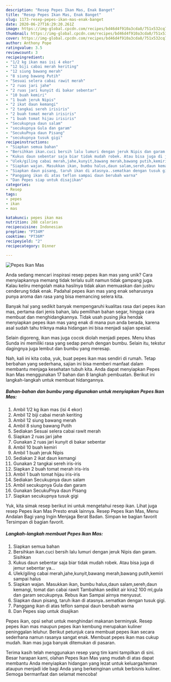 ```yaml
---
description: "Resep Pepes Ikan Mas, Enak Banget"
title: "Resep Pepes Ikan Mas, Enak Banget"
slug: 1173-resep-pepes-ikan-mas-enak-banget
date: 2020-06-27T16:29:20.261Z
image: https://img-global.cpcdn.com/recipes/bd46d4f910a3cda8/751x532cq70/pepes-ikan-mas-foto-resep-utama.jpg
thumbnail: https://img-global.cpcdn.com/recipes/bd46d4f910a3cda8/751x532cq70/pepes-ikan-mas-foto-resep-utama.jpg
cover: https://img-global.cpcdn.com/recipes/bd46d4f910a3cda8/751x532cq70/pepes-ikan-mas-foto-resep-utama.jpg
author: Anthony Pope
ratingvalue: 3.5
reviewcount: 3
recipeingredient:
- "1/2 kg ikan mas isi 4 ekor"
- "12 biji cabai merah keriting"
- "12 siung bawang merah"
- "8 siung bawang Putih"
- "Sesuai selera cabai rawit merah"
- "2 ruas jari jahe"
- "2 ruas jari kunyit di bakar sebentar"
- "10 buah kemiri"
- "1 buah jeruk Nipis"
- "2 ikat daun kemangi"
- "2 tangkai sereh irisiris"
- "2 buah tomat merah irisiris"
- "1 buah tomat hijau irisiris"
- "Secukupnya daun salam"
- "secukupnya Gula dan garam"
- "SecukuPnya daun Pisang"
- "secukupnya tusuk gigi"
recipeinstructions:
- "Siapkan semua bahan"
- "Bersihkan ikan.cuci bersih lalu lumuri dengan jeruk Nipis dan garam. Sisihkan"
- "Kukus daun sebentar saja biar tidak mudah robek. Atau bisa juga di jemur sebentar ya..."
- "Ulek/giling cabai merah,jahe,kunyit,bawang merah,bawang putih,kemiri sampai halus"
- "Siapkan wajan. Masukkan ikan, bumbu halus,daun salam,sereh,daun kemangi, tomat dan cabai rawit Tambahkan sedikit air kira2 100 ml,gula dan garam secukupnya. Rebus ikan Sampai airnya menyusut."
- "Siapkan daun pisang, taruh ikan di atasnya..sematkan dengan tusuk gigi."
- "Panggang ikan di atas teflon sampai daun berubah warna"
- "Dan Pepes siap untuk disajikan"
categories:
- Resep
tags:
- pepes
- ikan
- mas

katakunci: pepes ikan mas 
nutrition: 288 calories
recipecuisine: Indonesian
preptime: "PT34M"
cooktime: "PT36M"
recipeyield: "2"
recipecategory: Dinner

---
```



![Pepes Ikan Mas](https://img-global.cpcdn.com/recipes/bd46d4f910a3cda8/751x532cq70/pepes-ikan-mas-foto-resep-utama.jpg)

Anda sedang mencari inspirasi resep pepes ikan mas yang unik? Cara menyiapkannya memang tidak terlalu sulit namun tidak gampang juga. Kalau keliru mengolah maka hasilnya tidak akan memuaskan dan justru cenderung tidak enak. Padahal pepes ikan mas yang enak seharusnya punya aroma dan rasa yang bisa memancing selera kita.

Banyak hal yang sedikit banyak mempengaruhi kualitas rasa dari pepes ikan mas, pertama dari jenis bahan, lalu pemilihan bahan segar, hingga cara membuat dan menghidangkannya. Tidak usah pusing jika hendak menyiapkan pepes ikan mas yang enak di mana pun anda berada, karena asal sudah tahu triknya maka hidangan ini bisa menjadi sajian spesial.

Selain digoreng, ikan mas juga cocok diolah menjadi pepes. Menu khas Sunda ini memiliki rasa yang sedap penuh dengan bumbu. Selain itu, tekstur dagingnya juga lembut dan bumbu yang meresap.


Nah, kali ini kita coba, yuk, buat pepes ikan mas sendiri di rumah. Tetap berbahan yang sederhana, sajian ini bisa memberi manfaat dalam membantu menjaga kesehatan tubuh kita. Anda dapat menyiapkan Pepes Ikan Mas menggunakan 17 bahan dan 8 langkah pembuatan. Berikut ini langkah-langkah untuk membuat hidangannya.

<!--inarticleads1-->

##### Bahan-bahan dan bumbu yang digunakan untuk menyiapkan Pepes Ikan Mas:

1. Ambil 1/2 kg ikan mas (isi 4 ekor)
1. Ambil 12 biji cabai merah keriting
1. Ambil 12 siung bawang merah
1. Ambil 8 siung bawang Putih
1. Sediakan Sesuai selera cabai rawit merah
1. Siapkan 2 ruas jari jahe
1. Gunakan 2 ruas jari kunyit di bakar sebentar
1. Ambil 10 buah kemiri
1. Ambil 1 buah jeruk Nipis
1. Sediakan 2 ikat daun kemangi
1. Gunakan 2 tangkai sereh iris-iris
1. Siapkan 2 buah tomat merah iris-iris
1. Ambil 1 buah tomat hijau iris-iris
1. Sediakan Secukupnya daun salam
1. Ambil secukupnya Gula dan garam
1. Gunakan SecukuPnya daun Pisang
1. Siapkan secukupnya tusuk gigi


Yuk, kita simak resep berikut ini untuk mengetahui resep ikan. Lihat juga resep Pepes ikan Mas Presto enak lainnya. Resep Pepes Ikan Mas, Menu Andalan Bagi yang Ingin Menjaga Berat Badan. Simpan ke bagian favorit Tersimpan di bagian favorit. 

<!--inarticleads2-->

##### Langkah-langkah membuat Pepes Ikan Mas:

1. Siapkan semua bahan
1. Bersihkan ikan.cuci bersih lalu lumuri dengan jeruk Nipis dan garam. Sisihkan
1. Kukus daun sebentar saja biar tidak mudah robek. Atau bisa juga di jemur sebentar ya...
1. Ulek/giling cabai merah,jahe,kunyit,bawang merah,bawang putih,kemiri sampai halus
1. Siapkan wajan. Masukkan ikan, bumbu halus,daun salam,sereh,daun kemangi, tomat dan cabai rawit Tambahkan sedikit air kira2 100 ml,gula dan garam secukupnya. Rebus ikan Sampai airnya menyusut.
1. Siapkan daun pisang, taruh ikan di atasnya..sematkan dengan tusuk gigi.
1. Panggang ikan di atas teflon sampai daun berubah warna
1. Dan Pepes siap untuk disajikan


Pepes ikan, opsi sehat untuk menghindari makanan berminyak. Resep pepes ikan mas maupun pepes ikan kembung merupakan kuliner peninggalan leluhur. Berikut petunjuk cara membuat pepes ikan secara sederhana namun rasanya sangat enak. Membuat pepes ikan mas cukup mudah. Ikan mas juga banyak ditemukan di pasaran. 

Terima kasih telah menggunakan resep yang tim kami tampilkan di sini. Besar harapan kami, olahan Pepes Ikan Mas yang mudah di atas dapat membantu Anda menyiapkan hidangan yang lezat untuk keluarga/teman ataupun menjadi ide bagi Anda yang berkeinginan untuk berbisnis kuliner. Semoga bermanfaat dan selamat mencoba!
